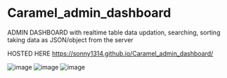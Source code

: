 # Caramel_admin_dashboard
ADMIN DASHBOARD with realtime table data updation, searching, sorting taking data as JSON/object from the server

HOSTED HERE https://sonny1314.github.io/Caramel_admin_dashboard/


![image](https://github.com/Sonny1314/Caramel_admin_dashboard/blob/master/admin%20dashboard.png)
![image](https://github.com/Sonny1314/Caramel_admin_dashboard/blob/master/admin%203.png)
![image](https://github.com/Sonny1314/Caramel_admin_dashboard/blob/master/qdmin%20snippit%202.png)
